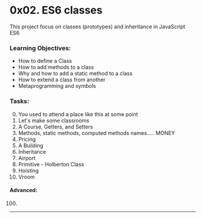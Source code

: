 # 0x02. ES6 classes
This project focus on classes (prototypes) and inheritance in JavaScript ES6

### Learning Objectives:
-  How to define a Class
-  How to add methods to a class
-  Why and how to add a static method to a class
-  How to extend a class from another
-  Metaprogramming and symbols

### Tasks:
0. You used to attend a place like this at some point
1. Let's make some classrooms
2. A Course, Getters, and Setters
3. Methods, static methods, computed methods names..... MONEY
4. Pricing
5. A Building
6. Inheritance
7. Airport
8. Primitive - Holberton Class
9. Hoisting
10. Vroom
#### Advanced:
100.
---
